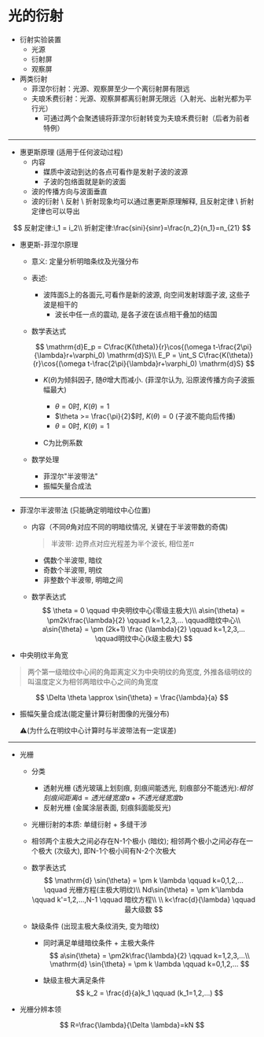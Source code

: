 # 光的衍射

* 衍射实验装置
  * 光源
  * 衍射屏
  * 观察屏
* 两类衍射
  * 菲涅尔衍射：光源、观察屏至少一个离衍射屏有限远
  * 夫琅禾费衍射：光源、观察屏都离衍射屏无限远（入射光、出射光都为平行光）
    * 可通过两个会聚透镜将菲涅尔衍射转变为夫琅禾费衍射（后者为前者特例）

---



* 惠更斯原理 (适用于任何波动过程)
  * 内容
    * 媒质中波动到达的各点可看作是发射子波的波源
    * 子波的包络面就是新的波面
  * 波的传播方向与波面垂直
  * 波的衍射 \ 反射 \ 折射现象均可以通过惠更斯原理解释, 且反射定律 \ 折射定律也可以导出

$$
反射定律:i_1 = i_2\\
折射定律:\frac{sini}{sinr}=\frac{n_2}{n_1}=n_{21}
$$

* 惠更斯-菲涅尔原理

  * 意义: 定量分析明暗条纹及光强分布

  * 表述:

    * 波阵面S上的各面元,可看作是新的波源, 向空间发射球面子波, 这些子波是相干的
      * 波长中任一点的震动, 是各子波在该点相干叠加的结国

  * 数学表达式

    $$
    \mathrm{d}E_p = C\frac{K(\theta)}{r}\cos{(\omega t-\frac{2\pi}{\lambda}r+\varphi_0) \mathrm{d}S}\\
    E_P = \int_S C\frac{K(\theta)}{r}\cos{(\omega t-\frac{2\pi}{\lambda}r+\varphi_0) \mathrm{d}S}
    $$
    
    
    
    * $K(\theta)$为倾斜因子, 随$\theta$增大而减小. (菲涅尔认为, 沿原波传播方向子波振幅最大)
    
      * $\theta = 0$时, $K(\theta) = 1$
      * $\theta >= \frac{\pi}{2}$时, $K(\theta) = 0$ (子波不能向后传播)
      * $\theta = 0$时, $K(\theta) = 1$
    * C为比例系数
    
  * 数学处理

    * 菲涅尔"半波带法"
    * 振幅矢量合成法

  ---

* 菲涅尔半波带法 (只能确定明暗纹中心位置)

  * 内容（不同$\theta$角对应不同的明暗纹情况, 关键在于半波带数的奇偶) 

    > 半波带: 边界点对应光程差为半个波长, 相位差$\pi$

    * 偶数个半波带, 暗纹
    * 奇数个半波带, 明纹
    * 非整数个半波带, 明暗之间

  * 数学表达式
    $$
    \theta = 0 \qquad 中央明纹中心(零级主极大)\\
    a\sin{\theta} = \pm2k\frac{\lambda}{2} \qquad k=1,2,3,... \qquad暗纹中心\\
    a\sin{\theta} = \pm (2k+1) \frac {\lambda}{2} \qquad k=1,2,3,... \qquad明纹中心(k级主极大)
    $$

* 中央明纹半角宽

> 两个第一级暗纹中心间的角距离定义为中央明纹的角宽度, 外推各级明纹的叫温度定义为相邻两暗纹中心之间的角宽度

$$
\Delta \theta \approx \sin{\theta} = \frac{\lambda}{a}
$$

* 振幅矢量合成法(能定量计算衍射图像的光强分布)

  :warning:(为什么在明纹中心计算时与半波带法有一定误差)​



---

* 光栅

  * 分类

    * 透射光栅 (透光玻璃上划刻痕, 刻痕间能透光, 刻痕部分不能透光):$相邻刻痕间距离\mathrm{d}=透光缝宽度a+不透光缝宽度b$
    * 反射光栅 (金属涂层表面, 刻痕斜面能反光)

  * 光栅衍射的本质: 单缝衍射 + 多缝干涉

  * 相邻两个主极大之间必存在N-1个极小 (暗纹); 相邻两个极小之间必存在一个极大 (次级大), 即N-1个极小间有N-2个次极大

  * 数学表达式
    $$
    \mathrm{d} \sin{\theta} = \pm k \lambda \qquad k=0,1,2,... \qquad 光栅方程(主极大明纹)\\
    Nd\sin{\theta} = \pm k'\lambda \qquad k'=1,2,...,N-1 \qquad 暗纹方程\\
    \\
    k<\frac{d}{\lambda} \qquad 最大级数
    $$

  * 缺级条件 (出现主极大条纹消失, 变为暗纹)

    * 同时满足单缝暗纹条件 + 主极大条件
      $$
      a\sin{\theta} = \pm2k\frac{\lambda}{2} \qquad k=1,2,3,...\\
      \mathrm{d} \sin{\theta} = \pm k \lambda \qquad k=0,1,2,...
      $$

    * 缺级主极大满足条件
      $$
      k_2 = \frac{d}{a}k_1 \qquad (k_1=1,2,...)
      $$

* 光栅分辨本领

$$
R=\frac{\lambda}{\Delta \lambda}=kN
$$


